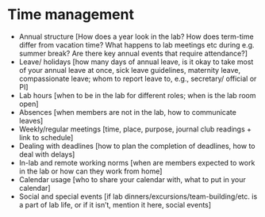 # Time management

* Annual structure \[How does a year look in the lab? How does term-time differ from vacation time? What happens to lab meetings etc during e.g. summer break? Are there key annual events that require attendance?]
* Leave/ holidays \[how many days of annual leave, is it okay to take most of your annual leave at once, sick leave guidelines, maternity leave, compassionate leave; whom to report leave to, e.g., secretary/ official or PI]
* Lab hours \[when to be in the lab for different roles; when is the lab room open]
* Absences \[when members are not in the lab, how to communicate leaves]
* Weekly/regular meetings \[time, place, purpose, journal club readings + link to schedule]
* Dealing with deadlines \[how to plan the completion of deadlines, how to deal with delays]
* In-lab and remote working norms \[when are members expected to work in the lab or how can they work from home]
* Calendar usage \[who to share your calendar with, what to put in your calendar]
* Social and special events \[if lab dinners/excursions/team-building/etc. is a part of lab life, or if it isn’t, mention it here, social events]
